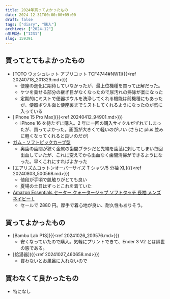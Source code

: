 ```yaml
---
title: 2024年買ってよかったもの
date: 2024-12-31T00:00:00+09:00
draft: false
tags: ["diary", "購入"]
archives: ["2024-12"]
n年日記: ["1231"]
slug: 159391
---
```


## 買ってとてもよかったもの

- [TOTO ウォシュレット アプリコット TCF4744#NW1]({{<ref 20240718_201329.md>}})
  - 便座の進化に期待していなかったが、最上位機種を買って正解だった。
  - ケツを乗せる部分の継ぎ目がなくなったので尿汚れの掃除が楽になった
  - 定期的にミストで便器ボウルを洗浄してくれる機能は前機種にもあったが、便器ボウル面と便座裏までミストしてくれるようになったのが気に入っている
- [iPhone 15 Pro Max]({{<ref 20240412_94901.md>}})
  - iPhone 16 を待たずに購入。2 年に一回の購入サイクルがずれてしまったが、買ってよかった。画面が大きくて軽いのがいい (さらに plus 並みに軽くなってくれると良いのだが)
- [ガム・ソフトピックカーブ型](https://jp.sunstargum.com/lineup/cleaner/procare_softpick_curve/)
  - 奥歯の歯間が狭く金属の歯間ブラシだと先端を歯茎に刺してしまい毎回出血していたが、これに変えてから出血なく歯間清掃ができるようになった。早くこれにすればよかった
- [エアリズムコットンオーバーサイズ T シャツ/5 分袖 XL]({{<ref 20240803_500568.md>}})
  - 値段が手頃で肌触りがとても良い
  - 夏場の土日はずっとこれを着ていた
- [Amazon Essentials セーター クォータージップ ソフトタッチ 長袖 メンズ ネイビー L](https://www.amazon.co.jp/dp/B08617MLH5)
  - セールで 2880 円。厚手で着心地が良い、耐久性もありそう。

## 買ってよかったもの

- [Bambu Lab P1S]({{<ref 20241026_203576.md>}})
  - 安くなっていたので購入。気軽にプリントできて、Ender 3 V2 とは隔世の感である。
- [給湯器]({{<ref 20241027_460658.md>}})
  - 買わないとお風呂に入れないので

## 買わなくて良かったもの

- 特になし
